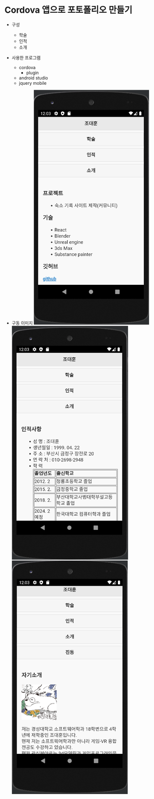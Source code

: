 # Cordova 앱으로 포토폴리오 만들기  
- 구성
  - 학술
  - 인적
  - 소개 
  
- 사용한 프로그램
  - cordova
    - plugin
  - android studio
  - jquery mobile
  
- 구동 이미지
![학술](./www/11.PNG)
![인적](./www/22.PNG)
![소개](./www/33.PNG)